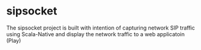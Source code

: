 # sipsocket

The sipsocket project is built with intention of capturing network SIP traffic using Scala-Native and display the network traffic to a web applicatoin (Play)
